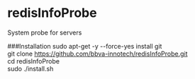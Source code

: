 redisInfoProbe
==============

System probe for servers

###Installation
sudo apt-get -y --force-yes install git  
git clone https://github.com/bbva-innotech/redisInfoProbe.git  
cd redisInfoProbe  
sudo ./install.sh  

